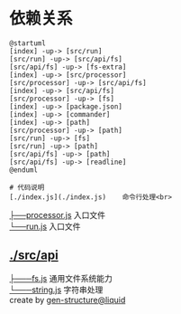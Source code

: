 # 依赖关系
    
```plantuml
@startuml
[index] -up-> [src/run]
[src/run] -up-> [src/api/fs]
[src/api/fs] -up-> [fs-extra]
[index] -up-> [src/processor]
[src/processor] -up-> [src/api/fs]
[index] -up-> [src/api/fs]
[src/processor] -up-> [fs]
[index] -up-> [package.json]
[index] -up-> [commander]
[index] -up-> [path]
[src/processor] -up-> [path]
[src/run] -up-> [fs]
[src/run] -up-> [path]
[src/api/fs] -up-> [path]
[src/api/fs] -up-> [readline]
@enduml
```

    # 代码说明
    [./index.js](./index.js)	命令行处理<br>
[├──processor.js](./src/processor.js)	入口文件<br>
[└──run.js](./src/run.js)	入口文件<br>
## [./src/api](./src/api)
[├───fs.js](./src/api/fs.js)	通用文件系统能力<br>
[└───string.js](./src/api/string.js)	字符串处理<br>
  create by [gen-structure@liquid](https://github.com/ljquan/gen-structure.git)